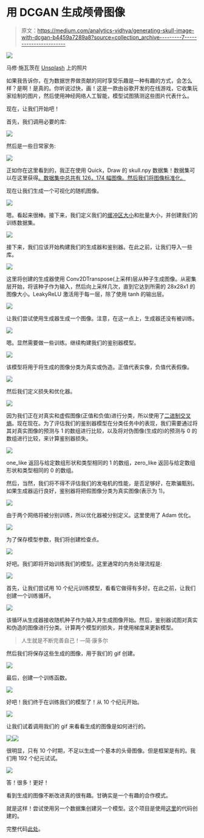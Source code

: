 # 用 DCGAN 生成颅骨图像

> 原文：<https://medium.com/analytics-vidhya/generating-skull-image-with-dcgan-b4459a7289a8?source=collection_archive---------7----------------------->

![](img/0b4412e5832208ec3a2304ed41cde168.png)

马修·施瓦茨在 [Unsplash](https://unsplash.com?utm_source=medium&utm_medium=referral) 上的照片

如果我告诉你，在为数据世界做贡献的同时享受乐趣是一种有趣的方式，会怎么样？是啊！是真的。你听说过快，画！这是一款由谷歌开发的在线游戏，它收集玩家绘制的图片，然后使用神经网络人工智能，模型试图猜测这些图片代表什么。

现在，让我们开始吧！

首先，我们调用必要的库:

![](img/d92ae01769c62c105f7fc9c0df86a358.png)

然后是一些日常家务:

![](img/efe111934a71038edd8c04f096ab051e.png)

正如你在这里看到的，我正在使用 Quick，Draw 的 skull.npy 数据集！数据集可以在这里获得[。数据集中总共有 126，174 幅图像。然后我们将图像标准化。](https://console.cloud.google.com/storage/browser/_details/quickdraw_dataset/full/numpy_bitmap/skull.npy)

现在让我们生成一个可视化的随机图像。

![](img/6a65b2de8cc75ab54c116f2467989d62.png)

嗯。看起来很棒。接下来，我们定义我们的[缓冲区大小](https://stackoverflow.com/questions/64372390/what-does-buffer-size-do-in-tensorflow-dataset-shuffling)和批量大小，并创建我们的训练数据集。

![](img/1faa2a417637ddadbad54b6a3ae90831.png)

接下来，我们应该开始构建我们的生成器和鉴别器。在此之前，让我们导入一些库。

![](img/076c8c472089ea137493ae9e5a113e99.png)

这里将创建的生成器使用 Conv2DTranspose(上采样)层从种子生成图像。从密集层开始，将该种子作为输入，然后向上采样几次，直到它达到所需的 28x28x1 的图像大小。LeakyReLU 激活用于每一层，除了使用 tanh 的输出层。

![](img/0990d00524a9dcdbf2a058466fd64e83.png)

让我们尝试使用生成器生成一个图像。注意，在这一点上，生成器还没有被训练。

![](img/4e2e9731630ac83562e6e592c1ab4281.png)

嗯。显然需要做一些训练。继续构建我们的鉴别器模型。

![](img/d658231511423044bc52e43bb2698735.png)

该模型将用于将生成的图像分类为真实或伪造。正值代表实像，负值代表假像。

![](img/8263ac2c3199f25df1b816e9309326d9.png)

然后我们定义损失和优化器。

![](img/1e1e8f0251309950bd2d720d51bb5afa.png)

因为我们正在对真实和虚假图像(正值和负值)进行分类，所以使用了[二进制交叉熵](https://www.tensorflow.org/api_docs/python/tf/keras/losses/BinaryCrossentropy)。现在现在。为了评估我们的鉴别器模型在分类任务中的表现，我们需要通过将其对真实图像的预测与 1 的数组进行比较，以及将对伪图像(生成的)的预测与 0 的数组进行比较，来计算鉴别器损失。

![](img/80ff188638b1082005b83c2d19f82390.png)

one_like 返回与给定数组形状和类型相同的 1 的数组，zero_like 返回与给定数组形状和类型相同的 0 的数组。

然后，当然，我们将不得不评估我们的发电机的性能，是否足够好，在欺骗甄别。如果生成器运行良好，鉴别器将把假图像分类为真实图像(表示为 1)。

![](img/fcce198780b5a0c0f23a3b83051f9bb9.png)

由于两个网络将被分别训练，所以优化器被分别定义。这里使用了 Adam 优化。

![](img/bf0b733cb8c8403111fd66f04e7489eb.png)

为了保存模型参数，我们将创建检查点。

![](img/cbf713045101dd5790ef9dda861dfe9e.png)

好吧。我们即将开始训练我们的模型。这里通常的内务处理流程是:

![](img/f36f05162004ad3c53ff41ed407c8a50.png)

首先，让我们尝试用 10 个纪元训练模型，看看它做得有多好。在此之前，让我们创建一个训练循环。

![](img/2f6c7c56f963c1f9c30ecb933afadbd9.png)

该循环从生成器接收随机种子作为输入并生成图像开始。然后，鉴别器试图对真实和伪造的图像进行分类。计算两个模型的损失，并使用梯度来更新模型。

> 人生就是不断完善自己！—简·康多尔

然后我们将保存这些生成的图像，用于我们的 gif 创建。

![](img/42e221ae492c6af06881cc3b39e99b34.png)

最后，创建一个训练函数。

![](img/f8a73d36aa371c542d6b03a9f5575df5.png)

好吧！我们终于在训练我们的模型了！从 10 个纪元开始。

![](img/2e74aad0f79b6d22ed9611bf7f7a1460.png)

让我们试着调用我们的 gif 来看看生成的图像是如何进行的。

![](img/b685c2f21e9ce46cd2fd6154c87d24e1.png)![](img/77d1817902c8c30017a78a488aa4151a.png)

很明显，只有 10 个时期，不足以生成一个基本的头骨图像。但是框架是有的。我们用 192 个纪元试试。

![](img/d81c5a606108ddbf7b45afe2f3f6e74f.png)

答！很多！更好！

看到生成的图像不断改进真的很有趣。甘确实是一个有趣的合作模式。

就是这样！尝试使用另一个数据集创建另一个模型。这个项目是使用[这里](https://www.tensorflow.org/tutorials/generative/dcgan)的代码创建的。

完整代码[此处](https://github.com/gyiernahfufie/DCGAN-for-Skull-Image/blob/main/DCGAN_Skull_Generator.ipynb)。